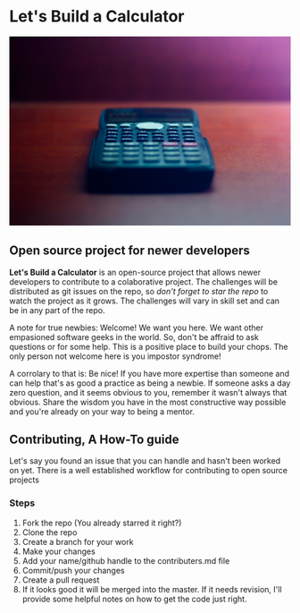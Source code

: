 # Let's Build a Calculator

![Calculator Image](calculator.jpg)

## Open source project for newer developers

**Let's Build a Calculator** is an open-source project that allows newer developers to contribute to a colaborative project. The challenges will be distributed as git issues on the repo, so *don't forget to star the repo* to watch the project as it grows. The challenges will vary in skill set and can be in any part of the repo.

A note for true newbies: Welcome! We want you here. We want other empasioned software geeks in the world. So, don't be affraid to ask questions or for some help. This is a positive place to build your chops. The only person not welcome here is you impostor syndrome!

A corrolary to that is: Be nice! If you have more expertise than someone and can help that's as good a practice as being a newbie. If someone asks a day zero question, and it seems obvious to you, remember it wasn't always that obvious. Share the wisdom you have in the most constructive way possible and you're already on your way to being a mentor.


## Contributing, A How-To guide

Let's say you found an issue that you can handle and hasn't been worked on yet. There is a well established workflow for contributing to open source projects

### Steps
1. Fork the repo (You already starred it right?)
2. Clone the repo
3. Create a branch for your work
4. Make your changes
5. Add your name/github handle to the contributers.md file
6. Commit/push your changes
7. Create a pull request
8. If it looks good it will be merged into the master. If it needs revision, I'll provide some helpful notes on how to get the code just right.

